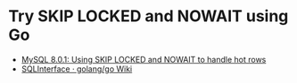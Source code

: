 # Try SKIP LOCKED and NOWAIT using Go

- [MySQL 8.0.1: Using SKIP LOCKED and NOWAIT to handle hot rows](https://mysqlserverteam.com/mysql-8-0-1-using-skip-locked-and-nowait-to-handle-hot-rows/)
- [SQLInterface · golang/go Wiki](https://github.com/golang/go/wiki/SQLInterface)